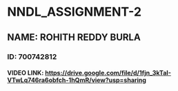 # NNDL_ASSIGNMENT-2
## NAME: ROHITH REDDY BURLA
### ID: 700742812
#### VIDEO LINK: https://drive.google.com/file/d/1fjn_3kTaI-VTwLq746ra6obfch-1hQmR/view?usp=sharing
